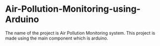 # Air-Pollution-Monitoring-using-Arduino
The name of the project is Air Pollution Monitoring system. This project is made using the main component which is arduino.
